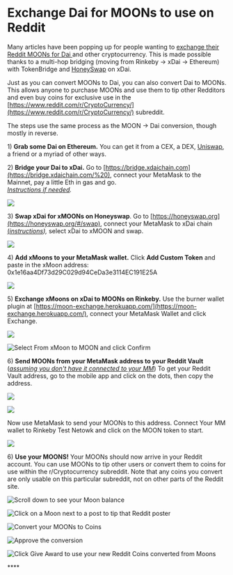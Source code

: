 # Exchange Dai for MOONs to use on Reddit

Many articles have been popping up for people wanting to [exchange their Reddit MOONs for Dai ](https://www.reddit.com/r/CryptoCurrency/comments/j1lnc0/if_you_are_not_sure_how_to_convert_moon_to_dai_i/)and other cryptocurrency. This is made possible thanks to a multi-hop bridging \(moving from Rinkeby -&gt; xDai -&gt; Ethereum\) with TokenBridge and [HoneySwap](https://honeyswap.org/#/swap) on xDai.

Just as you can convert MOONs to Dai, you can also convert Dai to MOONs. This allows anyone to purchase MOONs and use them to tip other Redditors and even buy coins for exclusive use in the [https://www.reddit.com/r/CryptoCurrency/](https://www.reddit.com/r/CryptoCurrency/) subreddit.

The steps use the same process as the MOON -&gt; Dai conversion, though mostly in reverse.

1\) **Grab some Dai on Ethereum.** You can get it from a CEX, a DEX,  [Uniswap](https://app.uniswap.org/#/swap), a friend or a myriad of other ways.

2\) **Bridge your Dai to xDai.** Go to [https://bridge.xdaichain.com](https://bridge.xdaichain.com/%20), connect your MetaMask to the Mainnet, pay a little Eth in gas and go.  
[_Instructions if needed_](../../../for-users/converting-xdai-via-bridge/moving-xdai-to-dai.md)_._

![](../../../.gitbook/assets/rbridge1.jpg)

3\) **Swap xDai for xMOONs on Honeyswap**.  Go to [https://honeyswap.org](https://honeyswap.org/#/swap), connect your MetaMask to xDai chain [\(_instructions_](../../../for-users/wallets/metamask/metamask-setup.md)_\),_  select xDai to xMOON and swap.

![](../../../.gitbook/assets/rhnyswap1.jpg)

4\) **Add xMoons to your MetaMask wallet.** Click **Add Custom Token** and paste in the xMoon address: 0x1e16aa4Df73d29C029d94CeDa3e3114EC191E25A

![](../../../.gitbook/assets/rhnyswap2.jpg)

5\) **Exchange xMoons on xDai to MOONs on Rinkeby.** Use the burner wallet plugin at [https://moon-exchange.herokuapp.com/](https://moon-exchange.herokuapp.com/), connect your MetaMask Wallet and click Exchange.

![](../../../.gitbook/assets/rhnyswap4.jpg)

![Select From xMoon to MOON and click Confirm](../../../.gitbook/assets/rhny6.jpg)

6\) **Send MOONs from your MetaMask address to your Reddit Vault** \([_assuming you don't have it connected to your MM_](./#transfer-reddit-moons-from-rinkeby-to-xdai)\) To get your Reddit Vault address, go to the mobile app and click on the dots, then copy the address.

![](../../../.gitbook/assets/vault0.jpg)

![](../../../.gitbook/assets/vault1.jpeg)

Now use MetaMask to send your MOONs to this address. Connect Your MM wallet to Rinkeby Test Netowk and click on the MOON token to start.

![](../../../.gitbook/assets/mm-sequence1.jpg)

6\) **Use your MOONS!** Your MOONs should now arrive in your Reddit account. You can use MOONs to tip other users or convert them to coins for use within the r/Cryptocurrency subreddit. Note that any coins you convert are only usable on this particular subreddit, not on other parts of the Reddit site.

![Scroll down to see your Moon balance](../../../.gitbook/assets/rreddit1.jpg)

![Click on a Moon next to a post to tip that Reddit poster](../../../.gitbook/assets/rrdet2.jpg)

![Convert your MOONs to Coins](../../../.gitbook/assets/rreditttocoins.jpg)

![Approve the conversion](../../../.gitbook/assets/rredit-approve.jpg)

![Click Give Award to use your new Reddit Coins converted from Moons](../../../.gitbook/assets/redtaward.jpg)



\*\*\*\*



